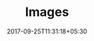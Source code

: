 ---
title: "Images"
date: 2017-09-25T11:31:18+05:30
layout: images
property: "Casa Bella"
url: /details/images/casa-bella/
slug: "casa-bella/"

qcstatus:
 new: true

mainmenu:
 details: true
 images: true

---